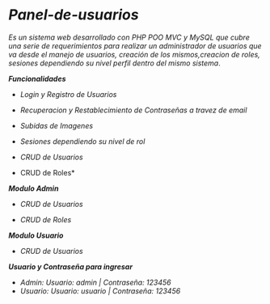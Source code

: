 # *Panel-de-usuarios*
*Es un sistema web desarrollado con PHP POO MVC y MySQL que cubre una serie de requerimientos para realizar un administrador de
usuarios que va desde el manejo de usuarios, creación de los mismos,creacion de roles, sesiones dependiendo su nivel perfil 
dentro del mismo sistema*.

***Funcionalidades***

- *Login y Registro de Usuarios*

- *Recuperacion y Restablecimiento de Contraseñas a travez de email*

- *Subidas de Imagenes*

- *Sesiones dependiendo su nivel de rol*

- *CRUD de Usuarios*

- CRUD de Roles*

***Modulo Admin***

- *CRUD de Usuarios*

- *CRUD de Roles*

***Modulo Usuario***

- *CRUD de Usuarios*


***Usuario y Contraseña para ingresar***

- *Admin: Usuario: admin | Contraseña: 123456*
- *Usuario: Usuario: usuario | Contraseña: 123456*




